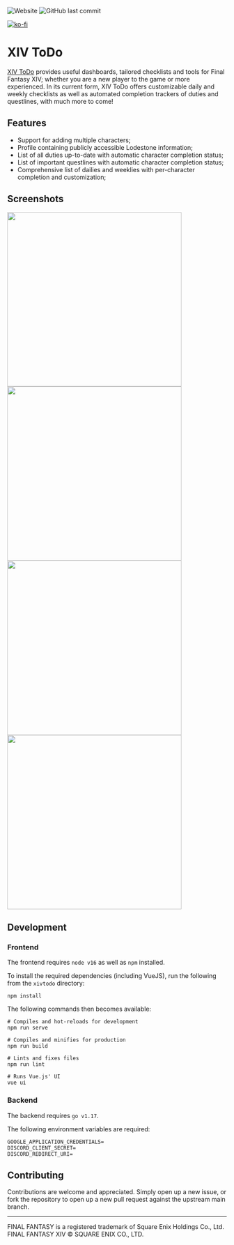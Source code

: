 ![Website](https://img.shields.io/website?url=https%3A%2F%2Fxivtodo.com)
![GitHub last commit](https://img.shields.io/github/last-commit/bourgeoisor/xivtodo)

[![ko-fi](https://ko-fi.com/img/githubbutton_sm.svg)](https://ko-fi.com/V7V569BFY)

# XIV ToDo

[XIV ToDo](https://xivtodo.com) provides useful dashboards, tailored checklists and tools for Final Fantasy XIV; whether you are a new player to the game or more experienced. In its current form, XIV ToDo offers customizable daily and weekly checklists as well as automated completion trackers of duties and questlines, with much more to come! 

## Features

- Support for adding multiple characters;
- Profile containing publicly accessible Lodestone information;
- List of all duties up-to-date with automatic character completion status;
- List of important questlines with automatic character completion status;
- Comprehensive list of dailies and weeklies with per-character completion and customization;

## Screenshots

<img src="https://user-images.githubusercontent.com/3271352/123179273-6cf66200-d45f-11eb-8090-4817af88b9d2.png" width=400 /> <img src="https://user-images.githubusercontent.com/3271352/123179295-74b60680-d45f-11eb-93a8-0f7271d7c6af.png" width=400 /> <img src="https://user-images.githubusercontent.com/3271352/123179310-7aabe780-d45f-11eb-8fd2-606aaa03b8a2.png" width=400 /> <img src="https://user-images.githubusercontent.com/3271352/123179315-7da6d800-d45f-11eb-907d-0254f08455b2.png" width=400 />

## Development

### Frontend

The frontend requires `node v16` as well as `npm` installed.

To install the required dependencies (including VueJS), run the following from the `xivtodo` directory:
```
npm install
```

The following commands then becomes available:
```
# Compiles and hot-reloads for development
npm run serve

# Compiles and minifies for production
npm run build 

# Lints and fixes files
npm run lint

# Runs Vue.js' UI
vue ui
```

### Backend

The backend requires `go v1.17`.

The following environment variables are required:
```
GOOGLE_APPLICATION_CREDENTIALS=
DISCORD_CLIENT_SECRET=
DISCORD_REDIRECT_URI=
```

## Contributing

Contributions are welcome and appreciated. Simply open up a new issue, or fork the repository to open up a new pull request against the upstream main branch.

---

FINAL FANTASY is a registered trademark of Square Enix Holdings Co., Ltd.<br />
FINAL FANTASY XIV © SQUARE ENIX CO., LTD.
